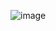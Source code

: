 ![image](https://user-images.githubusercontent.com/84963363/144746193-37975b2d-d383-4a02-9aad-a8c4d9ccd648.png)
